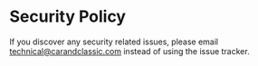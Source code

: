 # Security Policy

If you discover any security related issues, please email technical@carandclassic.com instead of using the issue tracker.
